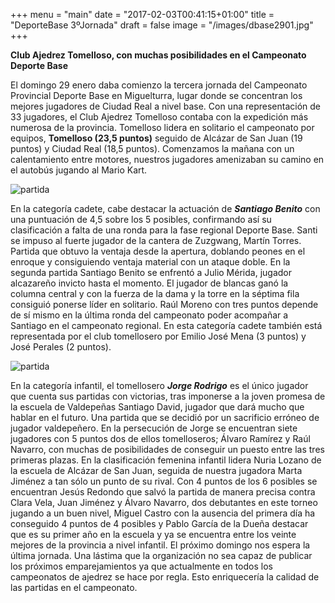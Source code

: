 +++
menu = "main"
date = "2017-02-03T00:41:15+01:00"
title = "DeporteBase 3ºJornada"
draft = false
image = "/images/dbase2901.jpg"
+++







**Club Ajedrez Tomelloso, con muchas posibilidades en el Campeonato Deporte Base**



El domingo 29 enero daba comienzo la tercera jornada del Campeonato Provincial Deporte Base en Miguelturra, lugar donde se concentran los mejores jugadores de Ciudad Real a nivel base.
Con una representación de 33 jugadores, el Club Ajedrez Tomelloso contaba con la expedición más numerosa de la provincia.
Tomelloso lidera en solitario el campeonato por equipos, **Tomelloso (23,5 puntos)** seguido de Alcázar de San Juan (19 puntos) y Ciudad Real (18,5 puntos).
Comenzamos la mañana con un calentamiento entre motores, nuestros jugadores amenizaban su camino en el autobús jugando al Mario Kart. 

![partida](/images/cadete2901.jpg)

En la categoría cadete, cabe destacar la actuación de ***Santiago Benito*** con una puntuación de 4,5 sobre los 5 posibles,  confirmando así su clasificación a falta de una ronda para la fase regional Deporte Base. Santi se impuso al fuerte jugador de la cantera de Zuzgwang, Martín Torres. Partida que obtuvo la ventaja desde la apertura, doblando peones en el enroque y consiguiendo ventaja material con un ataque doble. En la segunda partida Santiago Benito se enfrentó a Julio Mérida, jugador alcazareño invicto hasta el momento. El jugador de blancas ganó la columna central y con la fuerza de la dama y la torre en la séptima fila consiguió ponerse líder en solitario. Raúl Moreno con tres puntos depende de sí mismo en la última ronda del campeonato poder acompañar a Santiago en el campeonato regional. En esta categoría cadete también está representada por el club tomellosero por Emilio José Mena (3 puntos) y José Perales (2 puntos).

![partida](/images/infantil2901.jpg)

En la categoría infantil, el tomellosero ***Jorge Rodrigo*** es el único jugador que cuenta sus partidas con victorias, tras imponerse a la joven promesa de la escuela de Valdepeñas Santiago David, jugador que dará mucho que hablar en el futuro. Una partida que se decidió por un sacrificio erróneo de jugador valdepeñero. En la persecución de Jorge se encuentran siete jugadores con 5 puntos dos de ellos tomelloseros; Álvaro Ramírez y Raúl Navarro, con muchas de posibilidades de conseguir un puesto entre las tres primeras plazas. En la clasificación femenina infantil lidera Nuria Lozano de la escuela de Alcázar de San Juan, seguida de nuestra jugadora Marta Jiménez a tan sólo un punto de su rival.
Con 4 puntos de los 6 posibles se encuentran Jesús Redondo que salvó la partida de manera precisa contra Clara Vela, Juan Jiménez y Álvaro Navarro, dos debutantes en este torneo jugando a un buen nivel, Miguel Castro con la ausencia del primera día ha conseguido 4 puntos de 4 posibles y Pablo García de la Dueña destacar que es su primer año en la escuela y ya se encuentra entre los veinte mejores de la provincia a nivel infantil. 
El próximo domingo nos espera la última jornada. Una lástima que la organización no sea capaz de publicar los próximos emparejamientos ya que actualmente en todos los campeonatos de ajedrez se hace por regla. Esto enriquecería la calidad de las partidas en el campeonato.
